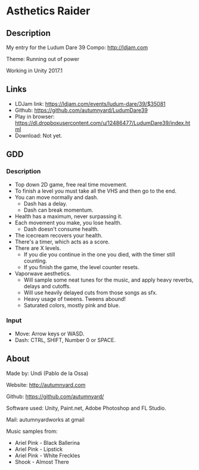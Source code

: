 # Asthetics Raider

## Description
My entry for the Ludum Dare 39 Compo: http://ldjam.com

Theme: Running out of power

Working in Unity 2017.1

## Links
- LDJam link: https://ldjam.com/events/ludum-dare/39/$35081
- Github: https://github.com/autumnyard/LudumDare39
- Play in browser: https://dl.dropboxusercontent.com/u/12486477/LudumDare39/index.html
- Download: Not yet.

## GDD

### Description ###
- Top down 2D game, free real time movement.
- To finish a level you must take all the VHS and then go to the end.
- You can move normally and dash. 
  - Dash has a delay.
  - Dash can break momentum.
- Health has a maximum, never surpassing it.
- Each movement you make, you lose health.
  - Dash doesn't consume health.
- The icecream recovers your health.
- There's a timer, which acts as a score.
- There are X levels.
  - If you die you continue in the one you died, with the timer still counting.
  - If you finish the game, the level counter resets.
- Vaporwave aesthetics.
  - Will sample some neat tunes for the music, and apply heavy reverbs, delays and cutoffs.
  - Will use heavily delayed cuts from those songs as sfx.
  - Heavy usage of tweens. Tweens abound!
  - Saturated colors, mostly pink and blue.


### Input
- Move: Arrow keys or WASD.
- Dash: CTRL, SHIFT, Number 0 or SPACE.

## About

Made by: Undi (Pablo de la Ossa)

Website: http://autumnyard.com

Github: https://github.com/autumnyard/

Software used: Unity, Paint.net, Adobe Photoshop and FL Studio.

Mail: autumnyardworks at gmail

Music samples from:
- Ariel Pink - Black Ballerina
- Ariel Pink - Lipstick
- Ariel Pink - White Freckles
- Shook - Almost There


